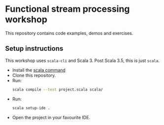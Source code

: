 # Functional stream processing workshop

This repository contains code examples, demos and exercises.

## Setup instructions

This workshop uses `scala-cli` and Scala 3. Post Scala 3.5, this is just `scala`.

 - Install the [scala command](https://docs.scala-lang.org/getting-started/install-scala.html)
 - Clone this repository.
 - Run:
   ```sh
   scala compile --test project.scala scala/
   ```
 - Run:
   ```sh
   scala setup-ide .
   ```
 - Open the project in your favourite IDE.
